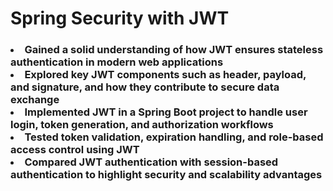 <h1>Spring Security with JWT</h1>

<h3>
<li>
Gained a solid understanding of how JWT ensures stateless authentication in modern web applications
</li>

<li>
Explored key JWT components such as header, payload, and signature, and how they contribute to secure data exchange
</li>

<li>
Implemented JWT in a Spring Boot project to handle user login, token generation, and authorization workflows
</li>

<li>
Tested token validation, expiration handling, and role-based access control using JWT
</li>

<li>
Compared JWT authentication with session-based authentication to highlight security and scalability advantages
</li>

</h3>